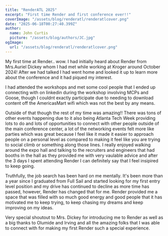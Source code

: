 ```yaml
---
title: "RenderATL 2025"
excerpt: "First time Render and first conference ever!!"
coverImage: "/assets/blog/renderatl/renderatlcover.png"
date: "2025-06-18T00:27:40.399Z"
author:
  name: John Curtis
  picture: "/assets/blog/authors/JC.jpg"
ogImage:
  url: "/assets/blog/renderatl/renderatlcover.png"
---
```


My first time at Render.. wow. I had initially heard about Render from Mrs.Auriel Dickey whom I had met while working at Kroger around October 2024! After we had talked I had went home and looked it up to learn more about the conference and it had piqued my interest. 

I had attended the workshops and met some cool people that I ended up connecting with on linkedin during the workshop involving MCPs and Goose, though I couldnt exactly participate due to needing to download content off the AmericasMart wifi which was not the best by any means.

Outside of that though the rest of my time was amazing!! There was tons of other events happening due to it also being Atlanta Tech Week providing lots to do and lots of opportunities to connect with other people outside of the main conference center, a lot of the networking events felt more like parties which was great because I feel like it made it easier to approach people on a personal level as compared to making it feel like you are trying to social climb or something along those lines. I really enjoyed walking around the expo hall and talking to the recruiters and engineers that had booths in the hall as they provided me with very vaulable advice and after the 3 days I spent attending Render I can definitely say that I feel insipired to keep going.

Truthfully, the job search has been hard on me mentally. It's been more than a year since I graduated from Full Sail and started looking for my first entry level position and my drive has continued to decline as more time has passed, however, Render has changed that for me. Render provided me a space that was filled with so much good energy and good people that it has motivated me to keep trying, to keep chasing my dreams and keep improving on my ideas.

Very special shoutout to Mrs. Dickey for introducing me to Render as well as a big thanks to Olumide and Irving and all the amazing folks that I was able to connect with for making my first Render such a special experience.